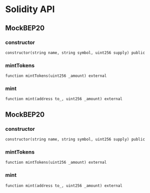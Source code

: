 # Solidity API

## MockBEP20

### constructor

```solidity
constructor(string name, string symbol, uint256 supply) public
```

### mintTokens

```solidity
function mintTokens(uint256 _amount) external
```

### mint

```solidity
function mint(address to_, uint256 _amount) external
```

## MockBEP20

### constructor

```solidity
constructor(string name, string symbol, uint256 supply) public
```

### mintTokens

```solidity
function mintTokens(uint256 _amount) external
```

### mint

```solidity
function mint(address to_, uint256 _amount) external
```

